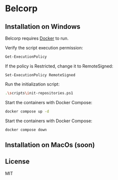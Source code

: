 # Belcorp
## Installation on Windows
Belcorp requires [Docker](https://www.docker.com/) to run.

Verify the script execution permission:
```sh
Get-ExecutionPolicy
```

If the policy is Restricted, change it to RemoteSigned:
```
Set-ExecutionPolicy RemoteSigned
```
Run the initialization script:
```sh
.\scripts\init-repositories.ps1
```

Start the containers with Docker Compose:
```sh
docker compose up -d
```

Start the containers with Docker Compose:
```sh
docker compose down
```

## Installation on MacOs (soon)

## License

MIT
